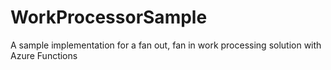 # WorkProcessorSample
A sample implementation for a fan out, fan in work processing solution with Azure Functions
